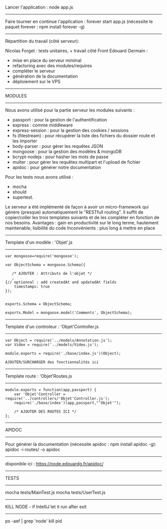 Lancer l'application : node app.js
***********
Faire tourner en continue l'application  : forever start app.js (nécessite le paquet forever : npm install forever -g)
***********

Répartition du travail (côté serveur):

Nicolas Forget : tests unitaires, + travail côté Front
Edouard Germain : 
- mise en place du serveur minimal
- refactoring avec des modules/requires
- compléter le serveur
- génération de la documentation
- déploiement sur le VPS

***********
MODULES
***********

Nous avons utilisé pour la partie serveur les modules suivants :
- passport : pour la gestion de l'authentification
- express : comme middleware 
- express-session : pour la gestion des cookies / sessions
- fs (filestream) : pour récupérer la liste des fichiers du dossier route et les importer
- body-parser : pour gérer les requêtes JSON
- mongoose : pour la gestion des modèles & mongoDB
- bcrypt-nodejs : pour hasher les mots de passe
- multer : pour gérer les requêtes multipart et l'upload de fichier
- apidoc : pour générer notre documentation 


Pour les tests nous avons utilisé : 
- mocha 
- should 
- supertest.


Le serveur a été implémenté de façon à avoir un micro-framework qui génère (presque) automatiquement le "RESTfull routing".
Il suffit de copier/coller les trois templates suivants et de les compléter en fonction de nos besoins.
Avantages : gain en productivité sur le long terme, hautement maintenable, lisibilité du code
Inconvénients : plus long à mettre en place

***********
Template d'un modèle : 'Objet'.js
***********

    var mongoose=require('mongoose');

    var ObjectSchema = mongoose.Schema({
       
       /* AJOUTER : Attributs de l'objet */
       ,
    {// optionnal : add createdAt and updatedAt fields
        timestamps: true
    });


    exports.Schema = ObjectSchema;

    exports.Model = mongoose.model('Comments', ObjectSchema);

***********
Template d'un controleur : 'Objet'Controller.js
***********

    var Object = require('../models/Annotation.js');
    var Video = require('../models/Video.js');

    module.exports = require('./base/index.js')(Object);

    AJOUTER/SURCHARGER des fonctionnalités ici 

***********
Template  route : 'Objet'Routes.js
***********

    module.exports = function(app,passport) {
        var 'Objet'Controller = require('../controllers/'Objet'Controller.js');
        require('./base/index')(app,passport,"'Objet'");
    
        /* AJOUTER DES ROUTES ICI */
    };

***********
APIDOC
***********

Pour générer la documentation (nécessite apidoc : npm install apidoc -g):
apidoc -i routes/ -o apidoc
***********
disponible ici : https://node.edouardg.fr/apidoc/


***********
 TESTS
***********

mocha tests/MainTest.js 
mocha tests/UserTest.js 


***********
 KILL NODE - if IntelliJ let it run after exit
***********

ps -aef | grep 'node' 
kill pid
